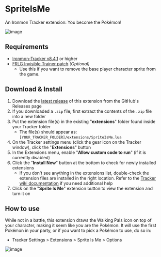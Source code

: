 # SpriteIsMe
An Ironmon Tracker extension: You become the Pokémon!

![image](https://github.com/UTDZac/SpriteIsMe-IronmonExtension/assets/4258818/d1cd6f36-e75a-4423-9232-618c4cd0b672)

## Requirements
- [Ironmon-Tracker v8.4.1](https://github.com/besteon/Ironmon-Tracker) or higher
- [FRLG Invisible Trainer patch](https://github.com/UTDZac/SpriteIsMe-IronmonExtension/blob/main/FRLG_Invisible_Trainer_-_Maple_Compatible.ips) _(Optional)_
   - Use this if you want to remove the base player character sprite from the game.

## Download & Install
1) Download the [latest release](https://github.com/UTDZac/SpriteIsMe-IronmonExtension/releases/latest) of this extension from the GitHub's Releases page
2) If you downloaded a `.zip` file, first extract the contents of the `.zip` file into a new folder
3) Put the extension file(s) in the existing "**extensions**" folder found inside your Tracker folder
   - The file(s) should appear as: `[YOUR_TRACKER_FOLDER]/extensions/SpriteIsMe.lua`
4) On the Tracker settings menu (click the gear icon on the Tracker window), click the "**Extensions**" button
5) In the Extensions menu, enable "**Allow custom code to run**" (if it is currently disabled)
6) Click the "**Install New**" button at the bottom to check for newly installed extensions
   - If you don't see anything in the extensions list, double-check the extension files are installed in the right location. Refer to the [Tracker wiki documentation](https://github.com/besteon/Ironmon-Tracker/wiki/Tracker-Add-ons#install-and-setup-1) if you need additional help
7) Click on the "**Sprite Is Me**" extension button to view the extension and turn it on

## How to use
While not in a battle, this extension draws the Walking Pals icon on top of your character, making it seem like *you* are the Pokémon. It will use the first Pokémon in your party, or if you want to pick a Pokémon to use, do so in:
- Tracker Settings > Extensions > Sprite Is Me > Options

![image](https://github.com/UTDZac/SpriteIsMe-IronmonExtension/assets/4258818/3387d531-b9e3-4a28-9a30-1527869cd3da)
